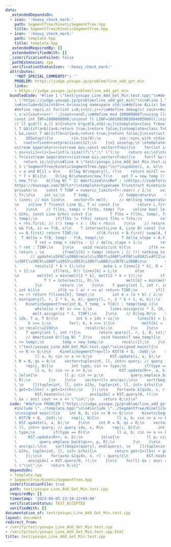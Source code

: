 ```yaml
---
data:
  _extendedDependsOn:
  - icon: ':heavy_check_mark:'
    path: SegmentTree/KineticSegmentTree.hpp
    title: SegmentTree/KineticSegmentTree.hpp
  - icon: ':heavy_check_mark:'
    path: template.hpp
    title: template.hpp
  _extendedRequiredBy: []
  _extendedVerifiedWith: []
  _isVerificationFailed: false
  _pathExtension: cpp
  _verificationStatusIcon: ':heavy_check_mark:'
  attributes:
    '*NOT_SPECIAL_COMMENTS*': ''
    PROBLEM: https://judge.yosupo.jp/problem/line_add_get_min
    links:
    - https://judge.yosupo.jp/problem/line_add_get_min
  bundledCode: "#line 1 \"test/yosupo_Line_Add_Get_Min.test.cpp\"\n#define PROBLEM\
    \ \"https://judge.yosupo.jp/problem/line_add_get_min\"\n\n#line 1 \"template.hpp\"\
    \n#include<bits/stdc++.h>\nusing namespace std;\n#define ALL(x) begin(x),end(x)\n\
    #define rep(i,n) for(int i=0;i<(n);i++)\n#define debug(v) cout<<#v<<\":\";for(auto\
    \ x:v){cout<<x<<' ';}cout<<endl;\n#define mod 1000000007\nusing ll=long long;\n\
    const int INF=1000000000;\nconst ll LINF=1001002003004005006ll;\nint dx[]={1,0,-1,0},dy[]={0,1,0,-1};\n\
    // ll gcd(ll a,ll b){return b?gcd(b,a%b):a;}\ntemplate<class T>bool chmax(T &a,const\
    \ T &b){if(a<b){a=b;return true;}return false;}\ntemplate<class T>bool chmin(T\
    \ &a,const T &b){if(b<a){a=b;return true;}return false;}\n\nstruct IOSetup{\n\
    \    IOSetup(){\n        cin.tie(0);\n        ios::sync_with_stdio(0);\n     \
    \   cout<<fixed<<setprecision(12);\n    }\n} iosetup;\n \ntemplate<typename T>\n\
    ostream &operator<<(ostream &os,const vector<T>&v){\n    for(int i=0;i<(int)v.size();i++)\
    \ os<<v[i]<<(i+1==(int)v.size()?\"\":\" \");\n    return os;\n}\ntemplate<typename\
    \ T>\nistream &operator>>(istream &is,vector<T>&v){\n    for(T &x:v)is>>x;\n \
    \   return is;\n}\n\n#line 4 \"test/yosupo_Line_Add_Get_Min.test.cpp\"\n\n#line\
    \ 1 \"SegmentTree/KineticSegmentTree.hpp\"\n/*\nupdate(i, a, b)\n    set A[i]\
    \ = a and B[i] = b\n    O(log N)\nquery(l, r)\n    return min{l <= i < r} A[i]\
    \ * T + B[i]\n    O(log N)\nheaten(new_T)\n    set T = new_temp (! current_T <\
    \ new_T)\n    O((log N) ^ 2) Amortized\n\nRef : \nhttps://codeforces.com/blog/entry/82094\n\
    https://koosaga.com/307\n*/\ntemplate<typename T>\nstruct KineticSegmentTree{\n\
    private:\n    const T TINF = numeric_limits<T>::max() / 2;\n    using Line = pair<T,\
    \ T>;\n\n    int sz;\n    T temp;             // temperature\n    vector<Line>\
    \ lines; // min line\n    vector<T> melt;     // melting temperature of each subtree\n\
    \n    inline T f(const Line &L, T x) const {\n        return L.first * x + L.second;\n\
    \    }\n\n    // f(lhs, temp) < f(rhs, temp) ?\n    inline bool le(const Line\
    \ &lhs, const Line &rhs) const {\n        T flhs = f(lhs, temp), frhs = f(rhs,\
    \ temp);\n        if(flhs != frhs) return flhs < frhs;\n        return lhs.first\
    \ < rhs.first; // (!) temp < x : lhs < rhs\n    }\n\n    // return x, temp < x\
    \ && f(A, x) == f(B, x)\n    T intersect(Line A, Line B) const {\n        if(A.first\
    \ == B.first) return TINF;\n        if(A.first < B.first) swap(A, B);\n      \
    \  T delta = f(B, temp) - f(A, temp);\n        T delta_slope = A.first - B.first;\n\
    \        T ret = temp + (delta - 1) / delta_slope + 1;\n        return ret > temp\
    \ ? ret : TINF;\n    }\n\n    void recalc(int k){\n        if(k >= sz)       \
    \ return ; \n        if(melt[k] > temp) return ; // (!) nothing to update\n  \
    \      // update\u5F8C\u306Erecalc\u3067\u306F\uFF0C\u95A2\u4FC2\u306A\u3044\u30CE\
    \u30FC\u30C9\u306F\u3053\u3053\u3067\u6B62\u307E\u308B\n\n        recalc(2 * k);\n\
    \        recalc(2 * k + 1);\n\n        auto L = lines[2 * k], R = lines[2 * k\
    \ + 1];\n        if(le(L, R)) lines[k] = L;\n        else         lines[k] = R;\n\
    \n        melt[k] = min(melt[2 * k], melt[2 * k + 1]);\n        if(L != R){\n\
    \            T t = intersect(L, R);\n            melt[k] = min(melt[k], t);\n\
    \        }\n        return ;\n    }\n\n    T query(int l, int r, int k, int a,\
    \ int b){\n        if(b <= l or r <= a) return TINF;\n        if(l <= a and b\
    \ <= r) return f(lines[k], temp);\n        int m = (a + b) / 2;\n        return\
    \ min(query(l, r, 2 * k, a, m), query(l, r, 2 * k + 1, m, b));\n    }\n\npublic:\n\
    \    KineticSegmentTree(int N, T temp_ = T(0)) : temp(temp_){\n        sz = 1;\n\
    \        while(sz < N) sz <<= 1;\n        lines.assign(sz * 2, {0, TINF});\n \
    \       melt.assign(sz * 2, TINF);\n    }\n\n    // O(log N)\n    void update(int\
    \ idx, T a, T b){\n        int k = idx + sz;\n        lines[k] = {a, b};\n   \
    \     k >>= 1;\n        for(; k; k >>= 1){\n            melt[k] = -TINF; // re-set\
    \ in recalc\u2193\n            recalc(k);\n        }\n    }\n\n    // O(log N)\n\
    \    T query(int l, int r){\n        return query(l, r, 1, 0, sz);\n    }\n\n\
    \    // Amortized O((log N) ^ 2)\n    void heaten(T new_temp){\n        assert(new_temp\
    \ >= temp);\n        temp = new_temp;\n        recalc(1);\n    }\n};\n#line 6\
    \ \"test/yosupo_Line_Add_Get_Min.test.cpp\"\n\nsigned main(){\n    int N, Q; cin\
    \ >> N >> Q;\n\n    KineticSegmentTree<ll> KST(N + Q, -2e9);\n    rep(i, N){\n\
    \        ll a, b; cin >> a >> b;\n        KST.update(i, a, b);\n    }\n\n    int\
    \ R = N, qs = 0;\n    vector<tuple<int, ll, int>> query; // query idx, x, R\n\
    \    rep(i, Q){\n        int type; cin >> type;\n        if(type == 0){\n    \
    \        ll a, b; cin >> a >> b;\n            KST.update(R++, a, b);\n       \
    \ }else{\n            ll p; cin >> p;\n            query.emplace_back(qs++, p,\
    \ R);\n        }\n    }\n\n    vector<ll> ans(qs);\n\n    sort(begin(query), end(query),\
    \ \n    [](tuple<int, ll, int> &lhs, tuple<int, ll, int> &rhs){\n        return\
    \ get<1>(lhs) < get<1>(rhs);\n    });\n\n    for(auto &[qidx, x, r] : query){\n\
    \        KST.heaten(x);\n        ans[qidx] = KST.query(0, r);\n    }\n\n    for(ll\
    \ &x : ans) cout << x << \"\\n\";\n    return 0;\n}\n"
  code: "#define PROBLEM \"https://judge.yosupo.jp/problem/line_add_get_min\"\n\n\
    #include \"../template.hpp\"\n\n#include \"../SegmentTree/KineticSegmentTree.hpp\"\
    \n\nsigned main(){\n    int N, Q; cin >> N >> Q;\n\n    KineticSegmentTree<ll>\
    \ KST(N + Q, -2e9);\n    rep(i, N){\n        ll a, b; cin >> a >> b;\n       \
    \ KST.update(i, a, b);\n    }\n\n    int R = N, qs = 0;\n    vector<tuple<int,\
    \ ll, int>> query; // query idx, x, R\n    rep(i, Q){\n        int type; cin >>\
    \ type;\n        if(type == 0){\n            ll a, b; cin >> a >> b;\n       \
    \     KST.update(R++, a, b);\n        }else{\n            ll p; cin >> p;\n  \
    \          query.emplace_back(qs++, p, R);\n        }\n    }\n\n    vector<ll>\
    \ ans(qs);\n\n    sort(begin(query), end(query), \n    [](tuple<int, ll, int>\
    \ &lhs, tuple<int, ll, int> &rhs){\n        return get<1>(lhs) < get<1>(rhs);\n\
    \    });\n\n    for(auto &[qidx, x, r] : query){\n        KST.heaten(x);\n   \
    \     ans[qidx] = KST.query(0, r);\n    }\n\n    for(ll &x : ans) cout << x <<\
    \ \"\\n\";\n    return 0;\n}"
  dependsOn:
  - template.hpp
  - SegmentTree/KineticSegmentTree.hpp
  isVerificationFile: true
  path: test/yosupo_Line_Add_Get_Min.test.cpp
  requiredBy: []
  timestamp: '2023-04-05 23:10:22+09:00'
  verificationStatus: TEST_ACCEPTED
  verifiedWith: []
documentation_of: test/yosupo_Line_Add_Get_Min.test.cpp
layout: document
redirect_from:
- /verify/test/yosupo_Line_Add_Get_Min.test.cpp
- /verify/test/yosupo_Line_Add_Get_Min.test.cpp.html
title: test/yosupo_Line_Add_Get_Min.test.cpp
---
```

